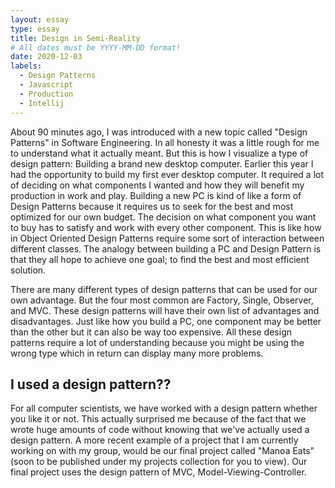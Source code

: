 ```yaml
---
layout: essay
type: essay
title: Design in Semi-Reality
# All dates must be YYYY-MM-DD format!
date: 2020-12-03
labels:
  - Design Patterns
  - Javascript
  - Production
  - Intellij
---
```


About 90 minutes ago, I was introduced with a new topic called "Design Patterns" in Software Engineering. In all honesty it was a little rough for me to understand what it actually meant. But this is how I visualize a type of design pattern: Building a brand new desktop computer. Earlier this year I had the opportunity to build my first ever desktop computer. It required a lot of deciding on what components I wanted and how they will benefit my production in work and play. Building a new PC is kind of like a form of Design Patterns because it requires us to seek for the best and most optimized for our own budget. The decision on what component you want to buy has to satisfy and work with every other component. This is like how in Object Oriented Design Patterns require some sort of interaction between different classes. The analogy between building a PC and Design Pattern is that they all hope to achieve one goal; to find the best and most efficient solution.  

There are many different types of design patterns that can be used for our own advantage. But the four most common are Factory, Single, Observer, and MVC. These design patterns will have their own list of advantages and disadvantages. Just like how you build a PC, one component may be better than the other but it can also be way too expensive. All these design patterns require a lot of understanding because you might be using the wrong type which in return can display many more problems. 

## I used a design pattern??

For all computer scientists, we have worked with a design pattern whether you like it or not. This actually surprised me because of the fact that we wrote huge amounts of code without knowing that we've actually used a design pattern. A more recent example of a project that I am currently working on with my group, would be our final project called "Manoa Eats" (soon to be published under my projects collection for you to view). Our final project uses the design pattern of MVC, Model-Viewing-Controller.
